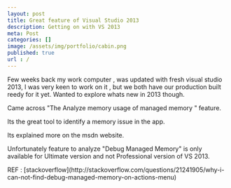 ```yaml
---
layout: post
title: Great feature of Visual Studio 2013
description: Getting on with VS 2013
meta: Post
categories: []
image: /assets/img/portfolio/cabin.png
published: true
url : /
---
```



<p>Few weeks back my work computer , was updated with fresh visual studio 2013, I was very keen to work on it , but we both have our production built reedy for it yet. Wanted to explore whats new in 2013 though.</p>
<p>Came across "The Analyze memory usage of managed memory " feature.</p>
<p>Its the great tool to identify a memory issue in the app.</p>
<p>Its explained more on the msdn website.</p>
<p>Unfortunately feature to analyze "Debug Managed Memory" is only available for Ultimate version and not Professional version of VS 2013. </p>

<p> REF : [stackoverflow](http://stackoverflow.com/questions/21241905/why-i-can-not-find-debug-managed-memory-on-actions-menu) </p>